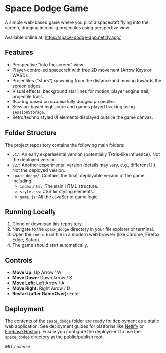 # Space Dodge Game

A simple web-based game where you pilot a spacecraft flying into the screen, dodging incoming projectiles using perspective view.

Available online at: https://space-dodge-app.netlify.app/

## Features

*   Perspective "into the screen" view.
*   Player-controlled spacecraft with free 2D movement (Arrow Keys or WASD).
*   Projectiles ("stars") spawning from the distance and moving towards the screen edges.
*   Visual effects: background star lines for motion, player engine trail, projectile trails.
*   Scoring based on successfully dodged projectiles.
*   Session-based high score and games played tracking using `sessionStorage`.
*   Retro/techno styled UI elements displayed outside the game canvas.

## Folder Structure

The project repository contains the following main folders:

*   `v1/`: An early experimental version (potentially Tetris-like influence). Not the deployed version.
*   `v2/`: Another experimental version (details may vary, e.g., different UI). Not the deployed version.
*   `space_dodge/`: Contains the final, deployable version of the game, including:
    *   `index.html`: The main HTML structure.
    *   `style.css`: CSS for styling elements.
    *   `game.js`: All the JavaScript game logic.

## Running Locally

1.  Clone or download this repository.
2.  Navigate to the `space_dodge` directory in your file explorer or terminal.
3.  Open the `index.html` file in a modern web browser (like Chrome, Firefox, Edge, Safari).
4.  The game should start automatically.

## Controls

*   **Move Up:** Up Arrow / W
*   **Move Down:** Down Arrow / S
*   **Move Left:** Left Arrow / A
*   **Move Right:** Right Arrow / D
*   **Restart (after Game Over):** Enter

## Deployment

The contents of the `space_dodge` folder are ready for deployment as a static web application. See deployment guides for platforms like [Netlify](https://docs.netlify.com/site-deploys/create-deploys/) or [Firebase Hosting](https://firebase.google.com/docs/hosting/quickstart). Ensure you configure the deployment to use the `space_dodge` directory as the public/publish root.

*MIT License*
